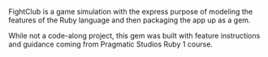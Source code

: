 FightClub is a game simulation with the express purpose of modeling the features of the Ruby language and then packaging the app up as a gem.

While not a code-along project, this gem was built with feature instructions and guidance coming from Pragmatic Studios Ruby 1 course.
